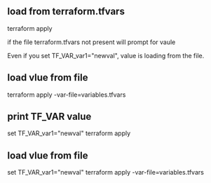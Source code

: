 ## load from terraform.tfvars

terraform apply

if the file terraform.tfvars not present will prompt for vaule

Even if you set TF_VAR_var1="newval", value is loading from the file.

## load vlue from file

terraform apply -var-file=variables.tfvars

## print TF_VAR value

set TF_VAR_var1="newval"
terraform apply

## load vlue from file

set TF_VAR_var1="newval"
terraform apply -var-file=variables.tfvars
